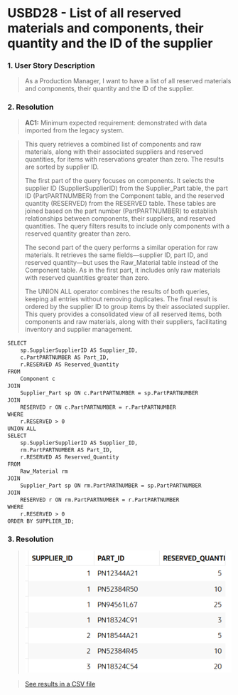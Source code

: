 # USBD28 - List of all reserved materials and components, their quantity and the ID of the supplier

### 1. User Story Description

>  As a Production Manager, I want to have a list of all reserved materials and components, their quantity and the ID of the supplier.



### 2. Resolution
>**AC1:** Minimum expected requirement: demonstrated with data imported from the
legacy system.


>This query retrieves a combined list of components and raw materials, along with their associated suppliers and reserved quantities, for items with reservations greater than zero. The results are sorted by supplier ID.
>
>The first part of the query focuses on components. It selects the supplier ID (SupplierSupplierID) from the Supplier_Part table, the part ID (PartPARTNUMBER) from the Component table, and the reserved quantity (RESERVED) from the RESERVED table. These tables are joined based on the part number (PartPARTNUMBER) to establish relationships between components, their suppliers, and reserved quantities. The query filters results to include only components with a reserved quantity greater than zero.
>
>The second part of the query performs a similar operation for raw materials. It retrieves the same fields—supplier ID, part ID, and reserved quantity—but uses the Raw_Material table instead of the Component table. As in the first part, it includes only raw materials with reserved quantities greater than zero.
>
>The UNION ALL operator combines the results of both queries, keeping all entries without removing duplicates. The final result is ordered by the supplier ID to group items by their associated supplier. This query provides a consolidated view of all reserved items, both components and raw materials, along with their suppliers, facilitating inventory and supplier management.

    SELECT 
        sp.SupplierSupplierID AS Supplier_ID,
        c.PartPARTNUMBER AS Part_ID,
        r.RESERVED AS Reserved_Quantity
    FROM
        Component c
    JOIN
        Supplier_Part sp ON c.PartPARTNUMBER = sp.PartPARTNUMBER
    JOIN
        RESERVED r ON c.PartPARTNUMBER = r.PartPARTNUMBER
    WHERE
        r.RESERVED > 0
    UNION ALL
    SELECT
        sp.SupplierSupplierID AS Supplier_ID,
        rm.PartPARTNUMBER AS Part_ID,
        r.RESERVED AS Reserved_Quantity
    FROM
        Raw_Material rm
    JOIN
        Supplier_Part sp ON rm.PartPARTNUMBER = sp.PartPARTNUMBER
    JOIN
        RESERVED r ON rm.PartPARTNUMBER = r.PartPARTNUMBER
    WHERE
        r.RESERVED > 0
    ORDER BY SUPPLIER_ID;




### 3. Resolution

>![Results](img/USBD28.png)

>[See results in a CSV file](csv_result/USBD28.csv)


